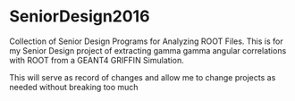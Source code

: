 # SeniorDesign2016
Collection of Senior Design Programs for Analyzing ROOT Files. This is for my Senior Design project of extracting gamma gamma
angular correlations with ROOT from a GEANT4 GRIFFIN Simulation.


This will serve as record of changes and allow me to change projects as needed without breaking too much

